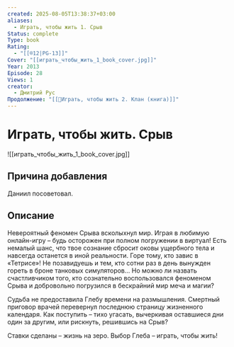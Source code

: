 ```yaml
---
created: 2025-08-05T13:38:37+03:00
aliases:
  - Играть, чтобы жить 1. Срыв
Status: complete
Type: book
Rating:
  - "[[®️12|PG-13]]"
Cover: "[[играть_чтобы_жить_1_book_cover.jpg]]"
Year: 2013
Episode: 28
Views: 1
creator:
  - Дмитрий Рус
Продолжение: "[[📘Играть, чтобы жить 2. Клан (книга)]]"
---
```


# Играть, чтобы жить. Срыв

![[играть_чтобы_жить_1_book_cover.jpg]]


## Причина добавления

Даниил посоветовал.


## Описание

Невероятный феномен Срыва всколыхнул мир. Играя в любимую онлайн-игру – будь осторожен при полном погружении в виртуал! Есть немалый шанс, что твое сознание сбросит оковы ущербного тела и навсегда останется в иной реальности. Горе тому, кто завис в «Тетрисе»! Не позавидуешь и тем, кто сотни раз в день вынужден гореть в броне танковых симуляторов... Но можно ли назвать счастливчиком того, кто сознательно воспользовался феноменом Срыва и добровольно погрузился в бескрайний мир меча и магии?

Судьба не предоставила Глебу времени на размышления. Смертный приговор врачей перевернул последнюю страницу жизненного календаря. Как поступить – тихо угасать, вычеркивая оставшиеся дни один за другим, или рискнуть, решившись на Срыв?

Ставки сделаны – жизнь на зеро. Выбор Глеба – играть, чтобы жить!

